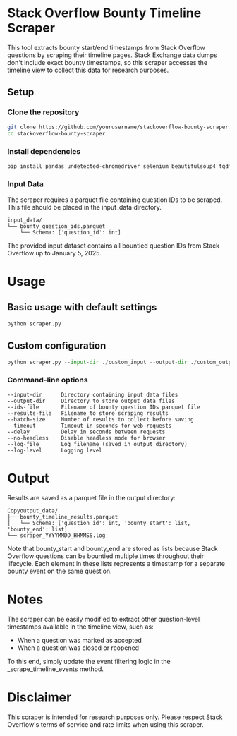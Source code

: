 # Stack Overflow Bounty Timeline Scraper
This tool extracts bounty start/end timestamps from Stack Overflow questions by scraping their timeline pages. Stack Exchange data dumps don't include exact bounty timestamps, so this scraper accesses the timeline view to collect this data for research purposes.

## Setup
### Clone the repository
```bash
git clone https://github.com/yourusername/stackoverflow-bounty-scraper.git
cd stackoverflow-bounty-scraper
```

### Install dependencies
```bash
pip install pandas undetected-chromedriver selenium beautifulsoup4 tqdm fastparquet
```

### Input Data
The scraper requires a parquet file containing question IDs to be scraped. This file should be placed in the input_data directory.
```
input_data/
└── bounty_question_ids.parquet
    └── Schema: ['question_id': int]
```
The provided input dataset contains all bountied question IDs from Stack Overflow up to January 5, 2025.

# Usage

## Basic usage with default settings
```python
python scraper.py
```

## Custom configuration
```python
python scraper.py --input-dir ./custom_input --output-dir ./custom_output --batch-size 500 --delay 0.5
```

### Command-line options
```
--input-dir      Directory containing input data files
--output-dir     Directory to store output data files
--ids-file       Filename of bounty question IDs parquet file
--results-file   Filename to store scraping results
--batch-size     Number of results to collect before saving
--timeout        Timeout in seconds for web requests
--delay          Delay in seconds between requests
--no-headless    Disable headless mode for browser
--log-file       Log filename (saved in output directory)
--log-level      Logging level
```

# Output
Results are saved as a parquet file in the output directory:
```
Copyoutput_data/
├── bounty_timeline_results.parquet
│   └── Schema: ['question_id': int, 'bounty_start': list, 'bounty_end': list]
└── scraper_YYYYMMDD_HHMMSS.log
```
Note that bounty_start and bounty_end are stored as lists because Stack Overflow questions can be bountied multiple times throughout their lifecycle. Each element in these lists represents a timestamp for a separate bounty event on the same question.

# Notes
The scraper can be easily modified to extract other question-level timestamps available in the timeline view, such as:
- When a question was marked as accepted
- When a question was closed or reopened

To this end, simply update the event filtering logic in the _scrape_timeline_events method.

# Disclaimer
This scraper is intended for research purposes only. Please respect Stack Overflow's terms of service and rate limits when using this scraper.